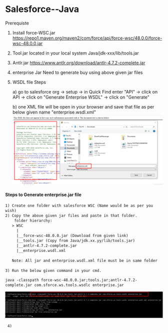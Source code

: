 # Salesforce--Java
Prerequiste
1) Install force-WSC.jar
    https://repo1.maven.org/maven2/com/force/api/force-wsc/48.0.0/force-wsc-48.0.0.jar
2) Tool.jar
    located in your local system 
      Java/jdk-xxx/lib/tools.jar
3) Antlr.jar
   https://www.antlr.org/download/antlr-4.7.2-complete.jar
4) enterprise Jar
    Need to generate buy using above given jar files
5) WSDL file Steps

    a) go to salesforce org -> setup -> in Quick Find enter "API" -> click on API -> click on "Generate Enterprise WSDL" -> click on   "Generate"
 
    b) one XML file will be open in your browser and save that file as per below given name
          "enterprise.wsdl.xml"
          ![Screenshot_1](https://github.com/Patelsujeet/Salesforce---Java/blob/master/Screenshot_1.png)

#### Steps to Generate enterprise.jar file

    1) Create one folder with salesforce WSC (Name would be as per you wish)
    2) Copy the above given jar files and paste in that folder.
        folder hierarchy:
       > WSC
         |
         |__force-wsc-48.0.0.jar (Download from given link)
         |__tools.jar (Copy from Java/jdk.xx.yy/lib/tools.jar)       
         |__antlr-4.7.2-complete.jar
         |__enterprise.wsdl.xml
       
       Note: All jar and enterprise.wsdl.xml file must be in same folder

    3) Run the below given command in your cmd.
``` 
java -classpath force-wsc-48.0.0.jar;tools.jar;antlr-4.7.2-complete.jar com.sforce.ws.tools.wsdlc enterprise.jar
```
    
   ![Screenshot_2](https://github.com/Patelsujeet/Salesforce---Java/blob/master/Screenshot_2.png)
   
     4) 
        
        
